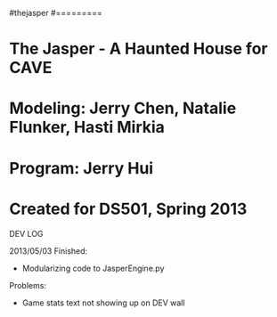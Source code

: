 #thejasper
#=========
# The Jasper - A Haunted House for CAVE
# Modeling: Jerry Chen, Natalie Flunker, Hasti Mirkia
# Program: Jerry Hui
#
# Created for DS501, Spring 2013

DEV LOG

2013/05/03
Finished:
- Modularizing code to JasperEngine.py

Problems:
- Game stats text not showing up on DEV wall
